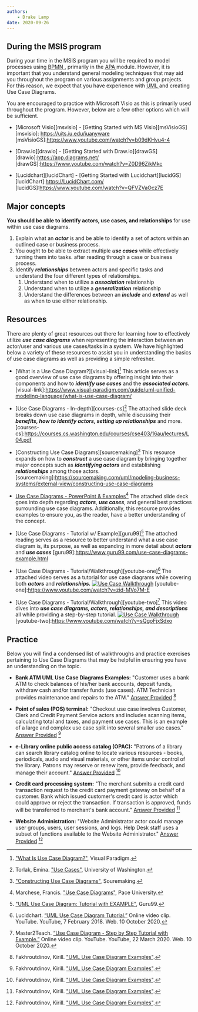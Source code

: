 ```yaml
---
authors:
    - Drake Lamp
date: 2020-09-26
---
```


## During the MSIS program

During your time in the MSIS program you will be required to model processes using <abbr title = "Business Process Model and Notation"> BPMN </abbr>, primarily in the <abbr title = "Agile, Processes, and Automation"> APA </abbr> module. However, it is important that you understand general modeling techniques that may aid you throughout the program on various assignments and group projects. For this reason, we expect that you have experience with <abbr title = "Unified Modeling Language"> UML </abbr> and creating Use Case Diagrams.

You are encouraged to practice with Microsoft Visio as this is primarily used throughout the program. However, below are a few other options which will be sufficient.

*  [Microsoft Visio][msvisio] - [Getting Started with MS Visio][msVisioGS]
[msvisio]: https://uits.iu.edu/iuanyware
[msVisioGS]:https://www.youtube.com/watch?v=b09dKHvu4-4

*  [Draw.io][drawio] - [Getting Started with Draw.io][drawGS]
[drawio]:https://app.diagrams.net/
[drawGS]:https://www.youtube.com/watch?v=Z0D96ZikMkc

*  [Lucidchart][lucidChart] - [Getting Started with Lucidchart][lucidGS]
[lucidChart]:https://LucidChart.com/
[lucidGS]:https://www.youtube.com/watch?v=QFVZVaOcz7E

## Major concepts

**You should be able to identify actors, use cases, and relationships** for use within use case diagrams.

1. Explain what an _**actor**_ is and be able to identify a set of actors within an outlined case or business process.
2. You ought to be able to extract multiple _**use cases**_ while effectively turning them into tasks. after reading through a case or business process.
3. Identify _**relationships**_ between actors and specific tasks and understand the four different types of relationships.
    1. Understand when to utilize a  _**association**_ relationship
    2. Understand when to utilize a  _**generalization**_ relationship
    3. Understand the differences between an _**include**_ and  _**extend**_ as well as when to use either relationship.

## Resources

There are plenty of great resources out there for learning how to effectively utilize _**use case diagrams**_ when representing the interaction between an actor/user and various use cases/tasks in a system. We have highlighted below a variety of these resources to assist you in understanding the basics of use case diagrams as well as providing a simple refresher.

*  [What is a Use Case Diagram?][visual-link][^citation-one] This article serves as a good overview of use case diagrams by offering insight into their components and how to _**identify use cases**_ and the _**associated actors.**_
[visual-link]:https://www.visual-paradigm.com/guide/uml-unified-modeling-language/what-is-use-case-diagram/
[^citation-one]: ["What Is Use Case Diagram?"](https://www.visual-paradigm.com/guide/uml-unified-modeling-language/what-is-use-case-diagram/), Visual Paradigm.

*  [Use Case Diagrams - In-depth][courses-cs][^citation-two] The attached slide deck breaks down use case diagrams in depth, while discussing their _**benefits, how to identify actors, setting up relationships**_ and more.
[courses-cs]:https://courses.cs.washington.edu/courses/cse403/16au/lectures/L04.pdf
[^citation-two]: Torlak, Emina. ["Use Cases"](https://courses.cs.washington.edu/courses/cse403/16au/lectures/L04.pdf), University of Washington.

*  [Constructing Use Case Diagrams][sourcemaking][^citation-three] This resource expands on how to _**construct**_ a use case diagram by bringing together major concepts such as _**identifying actors**_ and establishing _**relationships**_ among those actors.
[sourcemaking]:https://sourcemaking.com/uml/modeling-business-systems/external-view/constructing-use-case-diagrams
[^citation-three]: ["Constructing Use Case Diagrams"](https://sourcemaking.com/uml/modeling-business-systems/external-view/constructing-use-case-diagrams), Souremaking.

*  [Use Case Diagrams - PowerPoint & Examples][csis-pace][^citation-four] The attached slide deck goes into depth regarding _**actors**_, _**use cases**_, and general best practices surrounding use case diagrams. Additionally, this resource provides examples to ensure you, as the reader, have a better understanding of the concept.

[csis-pace]:http://csis.pace.edu/~marchese/CS389/L9/Use%20Case%20Diagrams.pdf
[^citation-four]: Marchese, Francis. ["Use Case Diagrams"](https://csis.pace.edu/~marchese/CS389/L9/Use%20Case%20Diagrams.pdf), Pace University.

*  [Use Case Diagrams - Tutorial w/ Example][guru99][^citation-five] The
attached reading serves as a resource to better understand what a use case diagram is, its purpose, as well as expanding in more detail about _**actors**_ and _**use cases**_
[guru99]:https://www.guru99.com/use-case-diagrams-example.html
[^citation-five]: ["UML Use Case Diagram: Tutorial with EXAMPLE"](https://www.guru99.com/use-case-diagrams-example.html), Guru99.

*  [Use Case Diagrams - Tutorial/Walkthrough][youtube-one][^citation-six] The attached video serves as a tutorial for use case diagrams while covering both _**actors**_ and _**relationships.**_
[![Use Case Walkthrough](https://img.youtube.com/vi/zid-MVo7M-E/0.jpg)](https://www.youtube.com/watch?v=zid-MVo7M-E)
[youtube-one]:https://www.youtube.com/watch?v=zid-MVo7M-E
[^citation-six]:Lucidchart. [“UML Use Case Diagram Tutorial.”](https://www.youtube.com/watch?v=zid-MVo7M-E) Online video clip. YouTube. YouTube, 7 February 2018. Web. 10 October 2020.

*  [Use Case Diagrams - Tutorial/Walkthrough][youtube-two][^citation-seven] This video dives into _**use case diagrams, actors, relationships, and descriptions**_ all while providing a step-by-step tutorial.
[![Use Case Walkthrough](https://img.youtube.com/vi/sQgoFjxSdxo/0.jpg)](https://www.youtube.com/watch?v=sQgoFjxSdxo)
[youtube-two]:https://www.youtube.com/watch?v=sQgoFjxSdxo
[^citation-seven]: Master2Teach. [“Use Case Diagram - Step by Step Tutorial with Example.”](https://www.youtube.com/watch?v=sQgoFjxSdxo) Online video clip. YouTube. YouTube, 22 March 2020. Web. 10 October 2020.

## Practice

Below you will find a condensed list of walkthroughs and practice exercises pertaining to Use Case Diagrams that may be helpful in ensuring you have an understanding on the topic.

*  **Bank ATM UML Use Case Diagrams Examples:** "Customer uses a bank ATM to check balances of his/her bank accounts, deposit funds, withdraw cash and/or transfer funds (use cases). ATM Technician provides maintenance and repairs to the ATM." [Answer Provided][use-case-practice] [^citation-eight]

*  **Point of sales (POS) terminal:** "Checkout use case involves Customer, Clerk and Credit Payment Service actors and includes scanning items, calculating total and taxes, and payment use cases. This is an example of a large and complex use case split into several smaller use cases." [Answer Provided][use-case-practice] [^citation-eight]

*  **e-Library online public access catalog (OPAC):** "Patrons of a library can search library catalog online to locate various resources - books, periodicals, audio and visual materials, or other items under control of the library. Patrons may reserve or renew item, provide feedback, and manage their account." [Answer Provided][use-case-practice] [^citation-eight]

*  **Credit card processing system:** "The merchant submits a credit card transaction request to the credit card payment gateway on behalf of a customer. Bank which issued customer's credit card is actor which could approve or reject the transaction. If transaction is approved, funds will be transferred to merchant's bank account." [Answer Provided][use-case-practice] [^citation-eight]

*  **Website Administration:** "Website Administrator actor could manage user groups, users, user sessions, and logs. Help Desk staff uses a subset of functions available to the Website Administrator." [Answer Provided][use-case-practice] [^citation-eight]

[use-case-practice]:https://www.uml-diagrams.org/use-case-diagrams-examples.html
[^citation-eight]: Fakhroutdinov, Kirill. ["UML Use Case Diagram Examples"](https://www.uml-diagrams.org/use-case-diagrams-examples.html).
